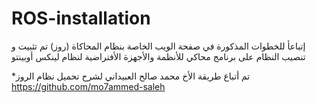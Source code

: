 # ROS-installation
إتباعأ للخطوات المذكورة في صفحة الويب الخاصة بنظام المحاكاة (روز) تم تثبيت و  تنصيب النظام على برنامج محاكي للأنظمة والأجهزة الأفتراضية لنظام لينكس أوبينتو 


*تم أتباع طريقة الأخ محمد صالح العبيداني لشرح تحميل نظام الروز
https://github.com/mo7ammed-saleh
